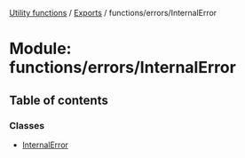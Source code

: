 [Utility functions](../index.md) / [Exports](../modules.md) / functions/errors/InternalError

# Module: functions/errors/InternalError

## Table of contents

### Classes

- [InternalError](../classes/functions_errors_InternalError.InternalError.md)
